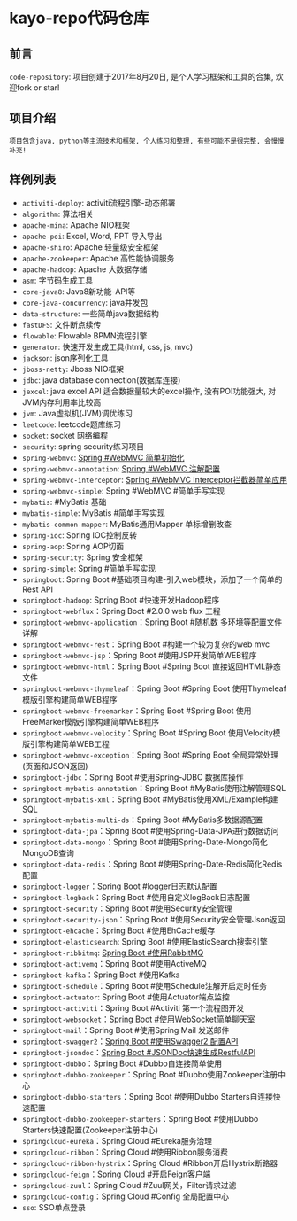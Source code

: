 # kayo-repo代码仓库

## 前言
`code-repository`: 项目创建于2017年8月20日, 是个人学习框架和工具的合集, 欢迎fork or star!

## 项目介绍
    项目包含java, python等主流技术和框架, 个人练习和整理, 有些可能不是很完整, 会慢慢补充!

## **样例列表** 
- `activiti-deploy`: activiti流程引擎-动态部署
- `algorithm`: 算法相关
- `apache-mina`: Apache NIO框架
- `apache-poi`: Excel, Word, PPT 导入导出
- `apache-shiro`: Apache 轻量级安全框架
- `apache-zookeeper`: Apache 高性能协调服务
- `apache-hadoop`: Apache 大数据存储
- `asm`: 字节码生成工具
- `core-java8`: Java8新功能-API等
- `core-java-concurrency`: java并发包
- `data-structure`: 一些简单java数据结构
- `fastDFS`: 文件断点续传
- `flowable`: Flowable BPMN流程引擎
- `generator`: 快速开发生成工具(html, css, js, mvc)
- `jackson`: json序列化工具
- `jboss-netty`: Jboss NIO框架
- `jdbc`: java database connection(数据库连接)
- `jexcel`: java excel API 适合数据量较大的excel操作, 没有POI功能强大, 对JVM内存利用率比较高
- `jvm`: Java虚拟机(JVM)调优练习
- `leetcode`: leetcode题库练习
- `socket`: socket 网络编程
- `security`: spring security练习项目
- `spring-webmvc`: [Spring #WebMVC 简单初始化](https://www.jianshu.com/p/86e3c8015ee5)
- `spring-webmvc-annotation`: [Spring #WebMVC 注解配置](https://www.jianshu.com/p/a4c88883747f)
- `spring-webmvc-interceptor`: [Spring #WebMVC Interceptor拦截器简单应用](https://www.jianshu.com/p/c7cae4fba59d)
- `spring-webmvc-simple`: Spring #WebMVC #简单手写实现
- `mybatis`: #MyBatis 基础
- `mybatis-simple`: MyBatis #简单手写实现
- `mybatis-common-mapper`: MyBatis通用Mapper 单标增删改查
- `spring-ioc`: Spring IOC控制反转
- `spring-aop`: Spring AOP切面
- `spring-security`: Spring 安全框架
- `spring-simple`: Spring #简单手写实现
- `springboot`: Spring Boot #基础项目构建-引入web模块，添加了一个简单的Rest API
- `springboot-hadoop`: Spring Boot #快速开发Hadoop程序
- `springboot-webflux`：Spring Boot #2.0.0 web flux 工程
- `springboot-webmvc-application`：Spring Boot #随机数 多环境等配置文件详解
- `springboot-webmvc-rest`：Spring Boot #构建一个较为复杂的web mvc
- `springboot-webmvc-jsp`：Spring Boot #使用JSP开发简单WEB程序
- `springboot-webmvc-html`：Spring Boot #Spring Boot 直接返回HTML静态文件
- `springboot-webmvc-thymeleaf`：Spring Boot #Spring Boot 使用Thymeleaf模版引擎构建简单WEB程序
- `springboot-webmvc-freemarker`：Spring Boot #Spring Boot 使用FreeMarker模版引擎构建简单WEB程序
- `springboot-webmvc-velocity`：Spring Boot #Spring Boot 使用Velocity模版引擎构建简单WEB工程
- `springboot-webmvc-exception`：Spring Boot #Spring Boot 全局异常处理(页面和JSON返回)
- `springboot-jdbc`：Spring Boot #使用Spring-JDBC 数据库操作
- `springboot-mybatis-annotation`：Spring Boot #MyBatis使用注解管理SQL
- `springboot-mybatis-xml`：Spring Boot #MyBatis使用XML/Example构建SQL
- `springboot-mybatis-multi-ds`：Spring Boot #MyBatis多数据源配置
- `springboot-data-jpa`：Spring Boot #使用Spring-Data-JPA进行数据访问
- `springboot-data-mongo`：Spring Boot #使用Spring-Date-Mongo简化MongoDB查询
- `springboot-data-redis`：Spring Boot #使用Spring-Date-Redis简化Redis配置
- `springboot-logger`：Spring Boot #logger日志默认配置
- `springboot-logback`：Spring Boot #使用自定义logBack日志配置
- `springboot-security`：Spring Boot #使用Security安全管理
- `springboot-security-json`：Spring Boot #使用Security安全管理Json返回
- `springboot-ehcache`：Spring Boot #使用EhCache缓存
- `springboot-elasticsearch`: Spring Boot #使用ElasticSearch搜索引擎
- `springboot-ribbitmq`: [Spring Boot #使用RabbitMQ](https://www.jianshu.com/p/b777d78df63d)
- `springboot-activemq`：Spring Boot #使用ActiveMQ
- `springboot-kafka`：Spring Boot #使用Kafka
- `springboot-schedule`：Spring Boot #使用Schedule注解开启定时任务
- `springboot-actuator`: Spring Boot #使用Actuator端点监控
- `springboot-activiti`：Spring Boot #Activiti 第一个流程图开发
- `springboot-websocket`：[Spring Boot #使用WebSocket简单聊天室](https://www.jianshu.com/p/9b22a390747a)
- `springboot-mail`：Spring Boot #使用Spring Mail 发送邮件
- `springboot-swagger2`：[Spring Boot #使用Swagger2 配置API](https://www.jianshu.com/p/847fdad3fba2)
- `springboot-jsondoc`：[Spring Boot #JSONDoc快速生成RestfulAPI](https://www.jianshu.com/p/291217345e5d)
- `springboot-dubbo`：Spring Boot #Dubbo自连接简单使用
- `springboot-dubbo-zookeeper`：Spring Boot #Dubbo使用Zookeeper注册中心
- `springboot-dubbo-starters`：Spring Boot #使用Dubbo Starters自连接快速配置
- `springboot-dubbo-zookeeper-starters`：Spring Boot #使用Dubbo Starters快速配置(Zookeeper注册中心)
- `springcloud-eureka`：Spring Cloud #Eureka服务治理
- `springcloud-ribbon`：Spring Cloud #使用Ribbon服务消费
- `springcloud-ribbon-hystrix`：Spring Cloud #Ribbon开启Hystrix断路器
- `springcloud-feign`：Spring Cloud #开启Feign客户端
- `springcloud-zuul`：Spring Cloud #Zuul网关，Filter请求过滤
- `springcloud-config`：Spring Cloud #Config 全局配置中心
- `sso`: SSO单点登录
